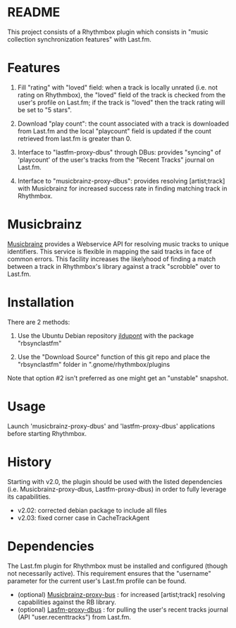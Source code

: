 README
======

This project consists of a Rhythmbox plugin which consists in "music collection synchronization features" with Last.fm.  

Features
========

1. Fill "rating" with "loved" field: when a track is locally unrated (i.e. not rating on Rhythmbox), the "loved" field of the track
is checked from the user's profile on Last.fm; if the track is "loved" then the track rating will be set to "5 stars". 

2. Download "play count": the count associated with a track is downloaded from Last.fm and the local "playcount" field is updated if the count retrieved from last.fm is greater than 0.

3. Interface to "lastfm-proxy-dbus" through DBus: provides "syncing" of 'playcount' of the user's tracks from the "Recent Tracks" journal on Last.fm.

4. Interface to "musicbrainz-proxy-dbus": provides resolving [artist;track] with Musicbrainz for increased success rate in finding matching track in Rhythmbox.

Musicbrainz
===========

[Musicbrainz](http://www.musicbrainz.org/) provides a Webservice API for resolving music tracks to unique identifiers. 
This service is flexible in mapping the said tracks in face of common errors. This facility increases the likelyhood
of finding a match between a track in Rhythmbox's library against a track "scrobble" over to Last.fm. 

Installation
============
There are 2 methods:

1. Use the Ubuntu Debian repository [jldupont](https://launchpad.net/~jldupont/+archive/jldupont)  with the package "rbsynclastfm"

2. Use the "Download Source" function of this git repo and place the "rbsynclastfm" folder in ".gnome/rhythmbox/plugins

Note that option #2 isn't preferred as one might get an "unstable" snapshot. 

Usage
=====

Launch 'musicbrainz-proxy-dbus' and 'lastfm-proxy-dbus' applications before starting Rhythmbox.

History
=======

Starting with v2.0, the plugin should be used with the listed dependencies (i.e. Musicbrainz-proxy-dbus, Lastfm-proxy-dbus)
in order to fully leverage its capabilities.

 - v2.02: corrected debian package to include all files
 - v2.03: fixed corner case in CacheTrackAgent

Dependencies
============

The Last.fm plugin for Rhythmbox must be installed and configured (though not necessarily active). 
This requirement ensures that the "username" parameter for the current user's Last.fm profile can be found.

* (optional) [Musicbrainz-proxy-bus](http://github.com/jldupont/musicbrainz-proxy-dbus) : for increased [artist;track] resolving capabilities against the RB library.
* (optional) [Lasfm-proxy-dbus](http://github.com/jldupont/lastfm-proxy-dbus) : for pulling the user's recent tracks journal (API "user.recenttracks") from Last.fm.
